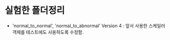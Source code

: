 # 실험한 폴더정리 

- 'normal_to_normal', 'normal_to_abnormal' Version 4 : 앞서 사용한 스케일러 객체를 테스트에도 사용하도록 수정함.
